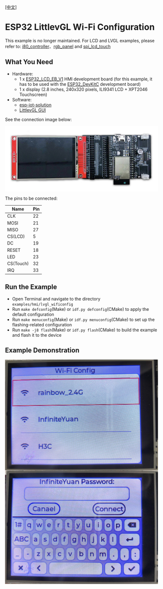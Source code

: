 [[中文]](./lvgl_wificonfig_cn.md)

# ESP32 LittlevGL Wi-Fi Configuration

This example is no longer maintained. For LCD and LVGL examples, please refer to: [i80_controller](https://github.com/espressif/esp-idf/tree/master/examples/peripherals/lcd/i80_controller)、[rgb_panel](https://github.com/espressif/esp-idf/tree/master/examples/peripherals/lcd/rgb_panel) and [spi_lcd_touch](https://github.com/espressif/esp-idf/tree/master/examples/peripherals/lcd/spi_lcd_touch)

## What You Need

- Hardware:
	* 1 x [ESP32\_LCD\_EB\_V1](https://docs.espressif.com/projects/esp-dev-kits/en/latest/esp32/esp32-lcdkit/index.html) HMI development board (for this example, it has to be used with the [ESP32_DevKitC](https://docs.espressif.com/projects/esp-idf/en/stable/hw-reference/modules-and-boards.html#esp32-devkitc-v4) development board)
	* 1 x display (2.8 inches, 240x320 pixels, ILI9341 LCD + XPT2046 Touchscreen)
- Software:
	* [esp-iot-solution](https://github.com/espressif/esp-iot-solution)
	* [LittlevGL GUI](https://lvgl.io/)

See the connection image below:

<div align="center"><img src="../../../docs/_static/hmi_solution/lcd_connect.jpg" width = "700" alt="lcd_connect" align=center /></div>

The pins to be connected:

Name | Pin
-------- | -----
CLK | 22
MOSI | 21
MISO | 27
CS(LCD) | 5
DC | 19
RESET | 18
LED | 23
CS(Touch) | 32
IRQ | 33

## Run the Example

- Open Terminal and navigate to the directory `examples/hmi/lvgl_wificonfig`
- Run `make defconfig`(Make) or `idf.py defconfig`(CMake) to apply the default configuration
- Run `make menuconfig`(Make) or `idf.py menuconfig`(CMake) to set up the flashing-related configuration
- Run `make -j8 flash`(Make) or `idf.py flash`(CMake) to build the example and flash it to the device

## Example Demonstration

<div align="center"><img src="../../../docs/_static/hmi_solution/littlevgl/lvgl_wificonfig0.jpg" width = "700" alt="lvgl_wificonfig" align=center /></div>

<div align="center"><img src="../../../docs/_static/hmi_solution/littlevgl/lvgl_wificonfig1.jpg" width = "700" alt="lvgl_wificonfig" align=center /></div>